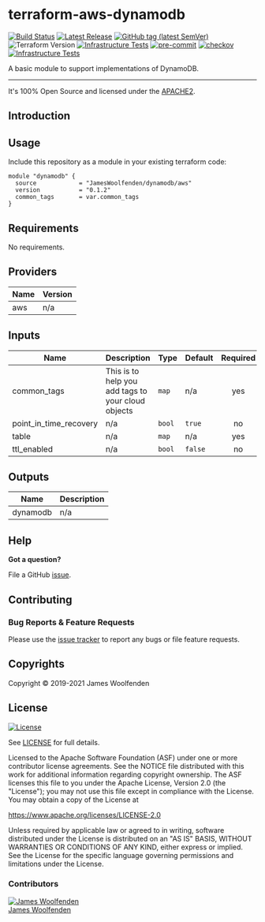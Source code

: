 # terraform-aws-dynamodb

[![Build Status](https://github.com/JamesWoolfenden/terraform-aws-dynamodb/workflows/Verify%20and%20Bump/badge.svg?branch=master)](https://github.com/JamesWoolfenden/terraform-aws-dynamodb)
[![Latest Release](https://img.shields.io/github/release/JamesWoolfenden/terraform-aws-dynamodb.svg)](https://github.com/JamesWoolfenden/terraform-aws-dynamodb/releases/latest)
[![GitHub tag (latest SemVer)](https://img.shields.io/github/tag/JamesWoolfenden/terraform-aws-dynamodb.svg?label=latest)](https://github.com/JamesWoolfenden/terraform-aws-dynamodb/releases/latest)
![Terraform Version](https://img.shields.io/badge/tf-%3E%3D0.14.0-blue.svg)
[![Infrastructure Tests](https://www.bridgecrew.cloud/badges/github/JamesWoolfenden/terraform-aws-dynamodb/cis_aws)](https://www.bridgecrew.cloud/link/badge?vcs=github&fullRepo=JamesWoolfenden%2Fterraform-aws-dynamodb&benchmark=CIS+AWS+V1.2)
[![pre-commit](https://img.shields.io/badge/pre--commit-enabled-brightgreen?logo=pre-commit&logoColor=white)](https://github.com/pre-commit/pre-commit)
[![checkov](https://img.shields.io/badge/checkov-verified-brightgreen)](https://www.checkov.io/)
[![Infrastructure Tests](https://www.bridgecrew.cloud/badges/github/jameswoolfenden/terraform-aws-dynamodb/general)](https://www.bridgecrew.cloud/link/badge?vcs=github&fullRepo=JamesWoolfenden%2Fterraform-aws-dynamodb&benchmark=INFRASTRUCTURE+SECURITY)

A basic module to support implementations of DynamoDB.

---

It's 100% Open Source and licensed under the [APACHE2](LICENSE).

## Introduction

## Usage

Include this repository as a module in your existing terraform code:

```hcl
module "dynamodb" {
  source            = "JamesWoolfenden/dynamodb/aws"
  version           = "0.1.2"
  common_tags       = var.common_tags
}
```

<!-- BEGINNING OF PRE-COMMIT-TERRAFORM DOCS HOOK -->
## Requirements

No requirements.

## Providers

| Name | Version |
|------|---------|
| aws | n/a |

## Inputs

| Name | Description | Type | Default | Required |
|------|-------------|------|---------|:--------:|
| common\_tags | This is to help you add tags to your cloud objects | `map` | n/a | yes |
| point\_in\_time\_recovery | n/a | `bool` | `true` | no |
| table | n/a | `map` | n/a | yes |
| ttl\_enabled | n/a | `bool` | `false` | no |

## Outputs

| Name | Description |
|------|-------------|
| dynamodb | n/a |

<!-- END OF PRE-COMMIT-TERRAFORM DOCS HOOK -->

## Help

**Got a question?**

File a GitHub [issue](https://github.com/JamesWoolfenden/terraform-dynamodb/issues).

## Contributing

### Bug Reports & Feature Requests

Please use the [issue tracker](https://github.com/JamesWoolfenden/terraform-dynamodb/issues) to report any bugs or file feature requests.

## Copyrights

Copyright © 2019-2021 James Woolfenden

## License

[![License](https://img.shields.io/badge/License-Apache%202.0-blue.svg)](https://opensource.org/licenses/Apache-2.0)

See [LICENSE](LICENSE) for full details.

Licensed to the Apache Software Foundation (ASF) under one
or more contributor license agreements. See the NOTICE file
distributed with this work for additional information
regarding copyright ownership. The ASF licenses this file
to you under the Apache License, Version 2.0 (the
"License"); you may not use this file except in compliance
with the License. You may obtain a copy of the License at

<https://www.apache.org/licenses/LICENSE-2.0>

Unless required by applicable law or agreed to in writing,
software distributed under the License is distributed on an
"AS IS" BASIS, WITHOUT WARRANTIES OR CONDITIONS OF ANY
KIND, either express or implied. See the License for the
specific language governing permissions and limitations
under the License.

### Contributors

[![James Woolfenden][jameswoolfenden_avatar]][jameswoolfenden_homepage]<br/>[James Woolfenden][jameswoolfenden_homepage]

[jameswoolfenden_homepage]: https://github.com/jameswoolfenden
[jameswoolfenden_avatar]: https://github.com/jameswoolfenden.png?size=150
[github]: https://github.com/jameswoolfenden
[linkedin]: https://www.linkedin.com/in/jameswoolfenden/
[twitter]: https://twitter.com/JimWoolfenden
[share_twitter]: https://twitter.com/intent/tweet/?text=Build+Harness&url=https://github.com/JamesWoolfenden/terraform-dynamodb
[share_linkedin]: https://www.linkedin.com/shareArticle?mini=true&title=Build+Harness&url=https://github.com/JamesWoolfenden/terraform-dynamodb
[share_reddit]: https://reddit.com/submit/?url=https://github.com/JamesWoolfenden/terraform-dynamodb
[share_facebook]: https://facebook.com/sharer/sharer.php?u=https://github.com/JamesWoolfenden/terraform-dynamodb
[share_email]: mailto:?subject=terraform-dynamodb&body=https://github.com/JamesWoolfenden/terraform-dynamodb

